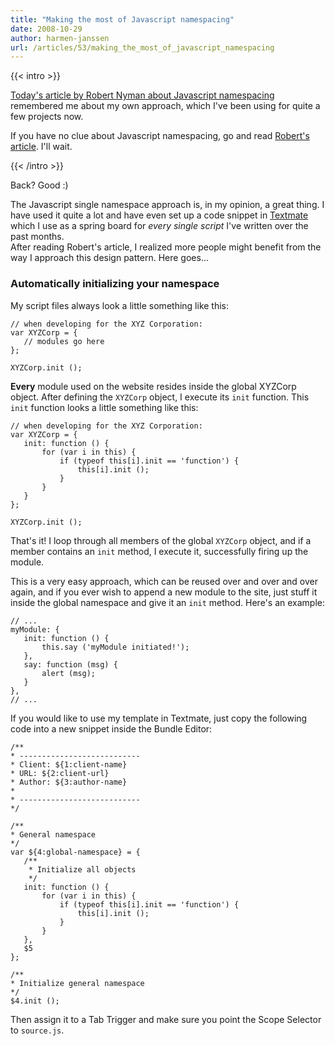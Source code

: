 ```yaml
---
title: "Making the most of Javascript namespacing"
date: 2008-10-29
author: harmen-janssen
url: /articles/53/making_the_most_of_javascript_namespacing
---
```


{{< intro >}}
<p>
<a href="http://www.robertnyman.com/2008/10/29/javascript-namespacing-an-alternative-to-javascript-inheritance/">Today's article by Robert Nyman about Javascript namespacing</a> remembered me about my own approach, which I've been using for quite a few projects now.</p>
<p>If you have no clue about Javascript namespacing, go and read <a href="http://www.robertnyman.com/2008/10/29/javascript-namespacing-an-alternative-to-javascript-inheritance/">Robert's article</a>. I'll wait.</p>
{{< /intro >}}

Back? Good :)

The Javascript single namespace approach is, in my opinion, a great thing. I have used it quite a lot and have even set up a code snippet in [Textmate](http://www.macromates.com) which I use as a spring board for _every single script_ I've written over the past months.  
 After reading Robert's article, I realized more people might benefit from the way I approach this design pattern. Here goes...

### Automatically initializing your namespace

My script files always look a little something like this:

 ```
// when developing for the XYZ Corporation:
var XYZCorp = {
	// modules go here
};

XYZCorp.init ();
```

**Every** module used on the website resides inside the global XYZCorp object. After defining the `XYZCorp` object, I execute its `init` function. This `init` function looks a little something like this:

 ```
// when developing for the XYZ Corporation:
var XYZCorp = {
	init: function () {
		for (var i in this) {
			if (typeof this[i].init == 'function') {
				this[i].init ();
			}
		}
	}
};

XYZCorp.init ();
```

That's it! I loop through all members of the global `XYZCorp` object, and if a member contains an `init` method, I execute it, successfully firing up the module.

This is a very easy approach, which can be reused over and over and over again, and if you ever wish to append a new module to the site, just stuff it inside the global namespace and give it an `init` method. Here's an example:

 ```
// ...
myModule: {
	init: function () {
		this.say ('myModule initiated!');
	},
	say: function (msg) {
		alert (msg);
	}
},
// ...
```

If you would like to use my template in Textmate, just copy the following code into a new snippet inside the Bundle Editor:

 ```
/**
 * ---------------------------
 * Client: ${1:client-name}
 * URL: ${2:client-url}
 * Author: ${3:author-name}
 *
 * ---------------------------
 */

/**
 * General namespace
 */
var ${4:global-namespace} = {
	/**
	 * Initialize all objects
	 */
	init: function () {
		for (var i in this) {
			if (typeof this[i].init == 'function') {
				this[i].init ();
			}
		}
	},
	$5
};

/**
 * Initialize general namespace
 */
$4.init ();
```

Then assign it to a Tab Trigger and make sure you point the Scope Selector to `source.js`.